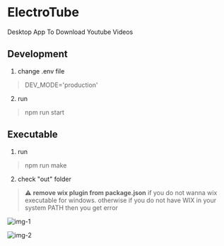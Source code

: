 # ElectroTube
Desktop App To Download Youtube Videos


## Development
1. change .env file
> DEV_MODE='production'
2. run
> npm run start

## Executable
1. run
> npm run make
2. check "out" folder


> :warning: **remove wix plugin from package.json** if you do not wanna wix executable for windows. otherwise if you do not have WIX in your system PATH then you get error

![img-1](https://github.com/ElsevarAsadov/ElectroTube/assets/125838640/f2c98260-08af-4b8a-a1b3-4e2406955104)

![img-2](https://github.com/ElsevarAsadov/ElectroTube/assets/125838640/64bf80a7-6e8a-42ab-8d90-a600fa89e301)
